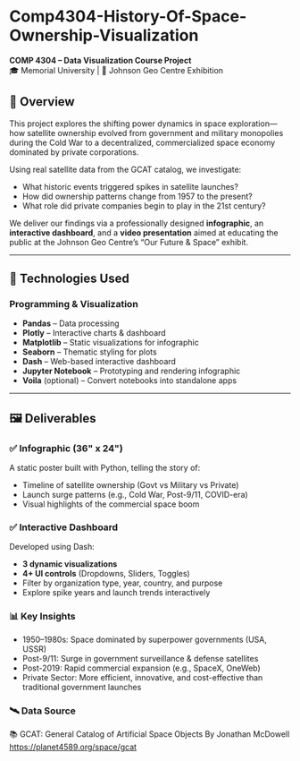 # Comp4304-History-Of-Space-Ownership-Visualization


**COMP 4304 – Data Visualization Course Project**  
🎓 Memorial University | 🌌 Johnson Geo Centre Exhibition

## 📌 Overview

This project explores the shifting power dynamics in space exploration—how satellite ownership evolved from government and military monopolies during the Cold War to a decentralized, commercialized space economy dominated by private corporations.

Using real satellite data from the GCAT catalog, we investigate:
- What historic events triggered spikes in satellite launches?
- How did ownership patterns change from 1957 to the present?
- What role did private companies begin to play in the 21st century?

We deliver our findings via a professionally designed **infographic**, an **interactive dashboard**, and a **video presentation** aimed at educating the public at the Johnson Geo Centre’s “Our Future & Space” exhibit.

---

## 🚀 Technologies Used

### Programming & Visualization
- **Pandas** – Data processing
- **Plotly** – Interactive charts & dashboard
- **Matplotlib** – Static visualizations for infographic
- **Seaborn** – Thematic styling for plots
- **Dash** – Web-based interactive dashboard
- **Jupyter Notebook** – Prototyping and rendering infographic
- **Voila** (optional) – Convert notebooks into standalone apps

---

## 🖼️ Deliverables

### ✅ Infographic (36" x 24")
A static poster built with Python, telling the story of:
- Timeline of satellite ownership (Govt vs Military vs Private)
- Launch surge patterns (e.g., Cold War, Post-9/11, COVID-era)
- Visual highlights of the commercial space boom

### ✅ Interactive Dashboard
Developed using Dash:
- **3 dynamic visualizations**
- **4+ UI controls** (Dropdowns, Sliders, Toggles)
- Filter by organization type, year, country, and purpose
- Explore spike years and launch trends interactively

### 📊 Key Insights
- 1950–1980s: Space dominated by superpower governments (USA, USSR)
- Post-9/11: Surge in government surveillance & defense satellites
- Post-2019: Rapid commercial expansion (e.g., SpaceX, OneWeb)
- Private Sector: More efficient, innovative, and cost-effective than traditional government launches

### 🛰️ Data Source
📚 GCAT: General Catalog of Artificial Space Objects
By Jonathan McDowell
https://planet4589.org/space/gcat


